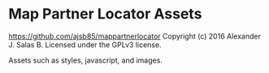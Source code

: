 # Map Partner Locator Assets #
https://github.com/ajsb85/mappartnerlocator
Copyright (c) 2016 Alexander J. Salas B.
Licensed under the GPLv3 license.

Assets such as styles, javascript, and images.
